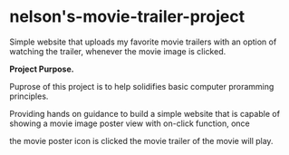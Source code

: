 # nelson's-movie-trailer-project
Simple website that uploads my favorite movie trailers with an option of watching the trailer, whenever the movie image is clicked.

__**Project Purpose.**__

Puprose of this project is to help solidifies basic computer proramming principles. 

Providing hands on guidance to build a simple website that is capable of showing a movie image poster view with on-click function, once

the movie poster icon is clicked the movie trailer of the movie will play.

